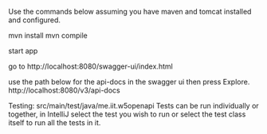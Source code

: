 Use the commands below assuming you have maven and tomcat installed and configured.

mvn install
mvn compile

start app

go to http://localhost:8080/swagger-ui/index.html

use the path below for the api-docs in the swagger ui then press Explore.
http://localhost:8080/v3/api-docs

Testing:
src/main/test/java/me.iit.w5openapi
Tests can be run individually or together, in IntelliJ
select the test you wish to run or select the test class itself
to run all the tests in it.